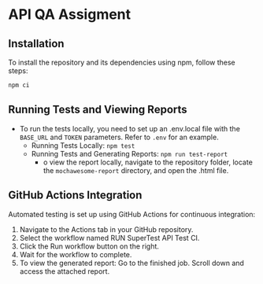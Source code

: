 # API QA Assigment

## Installation
To install the repository and its dependencies using npm, follow these steps:

```bash
npm ci
```

## Running Tests and Viewing Reports

- To run the tests locally, you need to set up an .env.local file with the `BASE_URL` and `TOKEN` parameters. Refer to `.env` for an example.
    - Running Tests Locally: `npm test`
    - Running Tests and Generating Reports: `npm run test-report`
        - o view the report locally, navigate to the repository folder, locate the `mochawesome-report` directory, and open the .html file.

## GitHub Actions Integration

Automated testing is set up using GitHub Actions for continuous integration:

1. Navigate to the Actions tab in your GitHub repository.
2. Select the workflow named RUN SuperTest API Test CI.
3. Click the Run workflow button on the right.
4. Wait for the workflow to complete.
5. To view the generated report: Go to the finished job. Scroll down and access the attached report.

